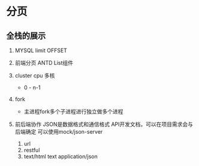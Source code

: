 # 分页
## 全栈的展示
1. MYSQL limit OFFSET
2. 前端分页 ANTD List组件
3. cluster cpu 多核
    - 0 - n-1

4. fork 
    - 主进程fork多个子进程进行独立做多个进程

5. 前后端协作 JSON是数据格式和通信格式
    API开发文档，可以在项目需求会与后端确定
    可以使用mock/json-server
    1. url
    2. restful
    3. text/html text application/json